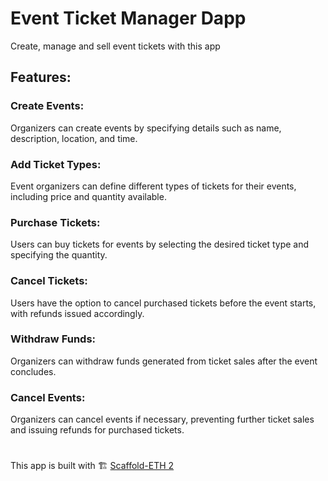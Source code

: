 # Event Ticket Manager Dapp
Create, manage and sell event tickets with this app
##  Features:
### Create Events: 
Organizers can create events by specifying details such as name, description, location, and time.

### Add Ticket Types: 
Event organizers can define different types of tickets for their events, including price and quantity available.

### Purchase Tickets: 
Users can buy tickets for events by selecting the desired ticket type and specifying the quantity.

### Cancel Tickets: 
Users have the option to cancel purchased tickets before the event starts, with refunds issued accordingly.

### Withdraw Funds: 
Organizers can withdraw funds generated from ticket sales after the event concludes.

### Cancel Events: 
Organizers can cancel events if necessary, preventing further ticket sales and issuing refunds for purchased tickets.

#
This app is built with  🏗 <a href="https://scaffoldeth.io">Scaffold-ETH 2</a>

